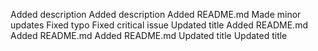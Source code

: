 Added description
Added description
Added README.md
Made minor updates
Fixed typo
Fixed critical issue
Updated title
Added README.md
Added README.md
Added README.md
Updated title
Updated title
